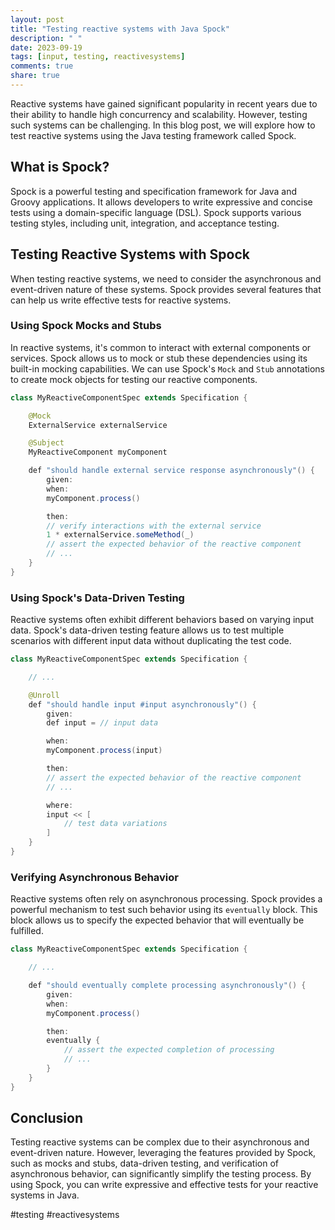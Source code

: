 ```yaml
---
layout: post
title: "Testing reactive systems with Java Spock"
description: " "
date: 2023-09-19
tags: [input, testing, reactivesystems]
comments: true
share: true
---
```


Reactive systems have gained significant popularity in recent years due to their ability to handle high concurrency and scalability. However, testing such systems can be challenging. In this blog post, we will explore how to test reactive systems using the Java testing framework called Spock.

## What is Spock?

Spock is a powerful testing and specification framework for Java and Groovy applications. It allows developers to write expressive and concise tests using a domain-specific language (DSL). Spock supports various testing styles, including unit, integration, and acceptance testing.

## Testing Reactive Systems with Spock

When testing reactive systems, we need to consider the asynchronous and event-driven nature of these systems. Spock provides several features that can help us write effective tests for reactive systems.

### Using Spock Mocks and Stubs

In reactive systems, it's common to interact with external components or services. Spock allows us to mock or stub these dependencies using its built-in mocking capabilities. We can use Spock's `Mock` and `Stub` annotations to create mock objects for testing our reactive components.

```java
class MyReactiveComponentSpec extends Specification {

    @Mock
    ExternalService externalService

    @Subject
    MyReactiveComponent myComponent

    def "should handle external service response asynchronously"() {
        given:
        when:
        myComponent.process()

        then:
        // verify interactions with the external service
        1 * externalService.someMethod(_)
        // assert the expected behavior of the reactive component
        // ...
    }
}
```

### Using Spock's Data-Driven Testing

Reactive systems often exhibit different behaviors based on varying input data. Spock's data-driven testing feature allows us to test multiple scenarios with different input data without duplicating the test code.

```java
class MyReactiveComponentSpec extends Specification {

    // ...

    @Unroll
    def "should handle input #input asynchronously"() {
        given:
        def input = // input data

        when:
        myComponent.process(input)

        then:
        // assert the expected behavior of the reactive component
        // ...

        where:
        input << [
            // test data variations
        ]
    }
}
```

### Verifying Asynchronous Behavior

Reactive systems often rely on asynchronous processing. Spock provides a powerful mechanism to test such behavior using its `eventually` block. This block allows us to specify the expected behavior that will eventually be fulfilled.

```java
class MyReactiveComponentSpec extends Specification {

    // ...

    def "should eventually complete processing asynchronously"() {
        given:
        when:
        myComponent.process()

        then:
        eventually {
            // assert the expected completion of processing
            // ...
        }
    }
}
```

## Conclusion

Testing reactive systems can be complex due to their asynchronous and event-driven nature. However, leveraging the features provided by Spock, such as mocks and stubs, data-driven testing, and verification of asynchronous behavior, can significantly simplify the testing process. By using Spock, you can write expressive and effective tests for your reactive systems in Java.

#testing #reactivesystems